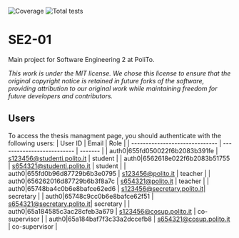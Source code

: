 ![Coverage](https://img.shields.io/badge/Coverage-81.4%25-green)
![Total tests](https://img.shields.io/badge/Total%20tests-199-green)


# SE2-01

Main project for Software Engineering 2 at PoliTo.

_This work is under the MIT license. We chose this license to ensure that the original copyright notice is retained in future forks of the software, providing attribution to our original work while maintaining freedom for future developers and contributors._

## Users


To access the thesis managment page, you should authenticate with the following users:
| User ID                        | Email                      | Role    |
| ------------------------------ | -------------------------- | ------- |
| auth0&#124;655fd050022f6b2083b391fe | s123456@studenti.polito.it | student |
| auth0&#124;6562618e022f6b2083b51755 | s654321@studenti.polito.it | student |
| auth0&#124;655fd0b96d87729b6b3e0795 | s123456@polito.it          | teacher |
| auth0&#124;656262016d87729b6b3f8a7c | s654321@polito.it          | teacher |
| auth0&#124;65748ba4c0b6e8bafce62ed6 | s123456@secretary.polito.it| secretary |
| auth0&#124;65748c9cc0b6e8bafce62f51 | s654321@secretary.polito.it| secretary |
| auth0&#124;65a184585c3ac28cfeb3a679 | s123456@cosup.polito.it    | co-supervisor |
| auth0&#124;65a184baf7f3c33a2dccefb8 | s654321@cosup.polito.it    | co-supervisor |
